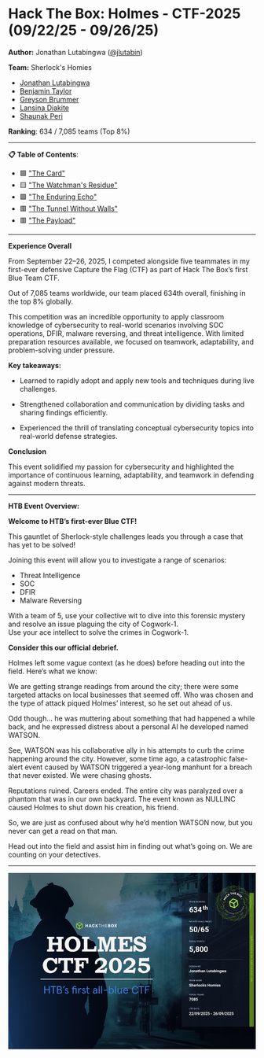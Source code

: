 # Hack The Box: Holmes - CTF-2025 (09/22/25 - 09/26/25)

**Author:** Jonathan Lutabingwa ([@jlutabin](https://github.com/jlutabin))

**Team:** Sherlock's Homies
- [Jonathan Lutabingwa](https://www.linkedin.com/in/jonathan-lutabingwa/)  
- [Benjamin Taylor](https://www.linkedin.com/in/btayl106/)  
- [Greyson Brummer](https://www.linkedin.com/in/greyson-brummer-b82119301/)  
- [Lansina Diakite](https://www.linkedin.com/in/lansina-diakite-7a673b202/)  
- [Shaunak Peri](https://www.linkedin.com/in/shaunak-peri-315744245/)

**Ranking**: 634 / 7,085 teams (Top 8%)

---

**📋 Table of Contents**:
- 🟩 ["The Card"](./holmes_the_card.md)
- 🟨 ["The Watchman's Residue"](./holmes_watchmans_residue.md)
- 🟩 ["The Enduring Echo"](./holmes_enduring_echo.md)
- 🟥 ["The Tunnel Without Walls"](./holmes_tunnel_without_walls.md)
- 🟥 ["The Payload"](./holmes_the_payload.md)
  
---

**Experience Overall**

From September 22–26, 2025, I competed alongside five teammates in my first-ever defensive Capture the Flag (CTF) as part of Hack The Box’s first Blue Team CTF.

Out of 7,085 teams worldwide, our team placed 634th overall, finishing in the top 8% globally.


This competition was an incredible opportunity to apply classroom knowledge of cybersecurity to real-world scenarios involving SOC operations,
DFIR, malware reversing, and threat intelligence. With limited preparation resources available, we focused on teamwork, adaptability, and problem-solving under pressure.

**Key takeaways:**

- Learned to rapidly adopt and apply new tools and techniques during live challenges.

- Strengthened collaboration and communication by dividing tasks and sharing findings efficiently.

- Experienced the thrill of translating conceptual cybersecurity topics into real-world defense strategies.

**Conclusion**

This event solidified my passion for cybersecurity and highlighted the importance of continuous learning, adaptability, and teamwork in defending against modern threats.

---

**HTB Event Overview:**

**Welcome to HTB’s first-ever Blue CTF!**

This gauntlet of Sherlock-style challenges leads you through a case that has yet to be solved! 

Joining this event will allow you to investigate a range of scenarios: 

- Threat Intelligence
- SOC
- DFIR
- Malware Reversing 

With a team of 5, use your collective wit to dive into this forensic mystery and resolve an issue plaguing the city of Cogwork-1.  
Use your ace intellect to solve the crimes in Cogwork-1.


**Consider this our official debrief.**

Holmes left some vague context (as he does) before heading out into the field. Here’s what we know: 

We are getting strange readings from around the city; there were some targeted attacks on local businesses that seemed off. Who was chosen and the type of attack piqued Holmes’ interest, so he set out ahead of us. 

Odd though… he was muttering about something that had happened a while back, and he expressed distress about a personal AI he developed named WATSON. 

See, WATSON was his collaborative ally in his attempts to curb the crime happening around the city. However, some time ago, a catastrophic false-alert event caused by WATSON triggered a year-long manhunt for a breach that never existed. We were chasing ghosts.  

Reputations ruined. Careers ended. The entire city was paralyzed over a phantom that was in our own backyard. The event known as NULLINC caused Holmes to shut down his creation, his friend. 

So, we are just as confused about why he’d mention WATSON now, but you never can get a read on that man. 

Head out into the field and assist him in finding out what’s going on. We are counting on your detectives.  

--- 

![Certificate - Sherlock's Homies](images/HolmesCTF2025Certificate.png)
